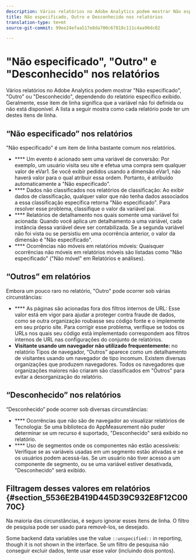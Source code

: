```yaml
---
description: Vários relatórios no Adobe Analytics podem mostrar Não especificado, Outro ou Desconhecido, dependendo do relatório específico exibido. Geralmente, esse item de linha significa que a variável não foi definida ou não está disponível.
title: Não especificado, Outro e Desconhecido nos relatórios
translation-type: tm+mt
source-git-commit: 99ee24efaa517e8da700c67818c111c4aa90dc02

---
```



# "Não especificado", "Outro" e "Desconhecido" nos relatórios

Vários relatórios no Adobe Analytics podem mostrar "Não especificado", "Outro" ou "Desconhecido", dependendo do relatório específico exibido. Geralmente, esse item de linha significa que a variável não foi definida ou não está disponível. A lista a seguir mostra como cada relatório pode ter um destes itens de linha.

## “Não especificado” nos relatórios

"Não especificado" é um item de linha bastante comum nos relatórios.

* **** Um evento é acionado sem uma variável de conversão: Por exemplo, um usuário visita seu site e efetua uma compra sem qualquer valor de eVar1. Se você exibir pedidos usando a dimensão eVar1, não haverá valor para o qual atribuir essa ordem. Portanto, é atribuído automaticamente a "Não especificado".
* **** Dados não classificados nos relatórios de classificação: Ao exibir dados de classificação, qualquer valor que não tenha dados associados a essa classificação específica retorna "Não especificado". Para resolver esse problema, classifique o valor da variável pai.
* **** Relatórios de detalhamento nos quais somente uma variável foi acionada: Quando você aplica um detalhamento a uma variável, cada instância dessa variável deve ser contabilizada. Se a segunda variável não foi vista ou se persistiu em uma ocorrência anterior, o valor da dimensão é "Não especificado".
* **** Ocorrências não móveis em relatórios móveis: Quaisquer ocorrências não móveis em relatórios móveis são listadas como "Não especificado" ("Não móvel" em Relatórios e análises).

## “Outros” em relatórios

Embora um pouco raro no relatório, "Outro" pode ocorrer sob várias circunstâncias:

* **** As páginas são acionadas fora dos filtros internos de URL: Esse valor está em vigor para ajudar a proteger contra fraude de dados, como se outra organização roubasse seu código fonte e o implemente em seu próprio site. Para corrigir esse problema, verifique se todos os URLs nos quais seu código está implementado correspondem aos filtros internos de URL nas configurações do conjunto de relatórios.
* **Visitante usando um navegador não utilizado frequentemente:** no relatório Tipos de navegador, “Outros” aparece como um detalhamento de visitantes usando um navegador de tipo incomum. Existem diversas organizações que produzem navegadores. Todos os navegadores que organizações maiores não criaram são classificados em "Outros" para evitar a desorganização do relatório.

## “Desconhecido” nos relatórios

“Desconhecido” pode ocorrer sob diversas circunstâncias:

* **** Ocorrências que não são de navegador ao visualizar relatórios de Tecnologia: Se uma biblioteca do AppMeasurement não puder determinar se um recurso é suportado, "Desconhecido" será exibido no relatório.
* **** Uso de segmentos onde os componentes não estão acessíveis: Verifique se as variáveis usadas em um segmento estão ativadas e se os usuários podem acessá-las. Se um usuário não tiver acesso a um componente de segmento, ou se uma variável estiver desativada, "Desconhecido" será exibido.

## Filtragem desses valores em relatórios {#section_5536E2B419D445D39C932E8F12C0070C}

Na maioria das circunstâncias, é seguro ignorar esses itens de linha. O filtro de pesquisa pode ser usado para removê-los, se desejado.

Some backend data variables use the value `::unspecified::` in reporting, though it is not shown in the interface. Se um filtro de pesquisa não conseguir excluir dados, tente usar esse valor (incluindo dois pontos).
